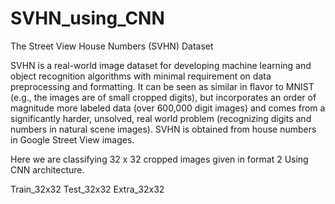 # SVHN_using_CNN

The Street View House Numbers (SVHN) Dataset

SVHN is a real-world image dataset for developing machine learning and object recognition algorithms with minimal requirement on data preprocessing and formatting. It can be seen as similar in flavor to MNIST (e.g., the images are of small cropped digits), but incorporates an order of magnitude more labeled data (over 600,000 digit images) and comes from a significantly harder, unsolved, real world problem (recognizing digits and numbers in natural scene images). SVHN is obtained from house numbers in Google Street View images.


Here we are classifying 32 x 32 cropped images given in format 2 Using CNN architecture.

Train_32x32
Test_32x32
Extra_32x32
